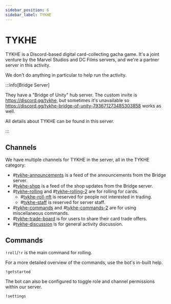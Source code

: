 ```yaml
---
sidebar_position: 6
sidebar_label: TYKHE
---
```


# TYKHE

TYKHE is a Discord-based digital card-collecting gacha game. It's a joint venture by the Marvel Studios and DC Films servers, and we're a partner server in this activity.

We don't do anything in particular to help run the activity.

:::info[Bridge Server]

They have a "Bridge of Unity" hub server. The custom invite is https://discord.gg/tykhe, but sometimes it's unavailable so https://discord.gg/tykhe-bridge-of-unity-793671273485303858 works as well.

All details about TYKHE can be found in this server.

:::

## Channels

We have multiple channels for TYKHE in the server, all in the TYKHE category:
- #[tykhe-announcements](1109726177964331148) is a feed of the announcements from the Bridge server.
- #[tykhe-shop](1109726240803405894) is a feed of the shop updates from the Bridge server.
- #[tykhe-rolling](1109726292208779385) and #[tykhe-rolling-2](1110217807116906507) are for rolling for cards.
  - #[tykhe-roll-nft](1111142854186762271) is reserved for people not interested in trading.
  - #[tykhe-staff](1109860675494355044) is reserved for server staff.
- #[tykhe-commands](1109727103722729573) and #[tykhe-commands-2](1110217858446790656) are for using miscellaneous commands.
- #[tykhe-trade-board](1111141979376582729) is for users to share their card trade offers.
- #[tykhe-discussion](1109727127051440148) is for general activity discussion.

## Commands

`!roll`/`!r` is the main command for rolling. 

For a more detailed overview of the commands, use the bot's in-built help.
```
!getstarted
```

The bot can also be configured to toggle role and channel permissions within our server.
```
!settings
```
